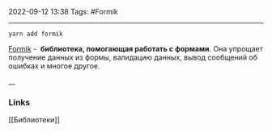 2022-09-12 13:38
Tags: #Formik

---
`yarn add formik`

[Formik](https://formik.org/docs/overview) -  **библиотека, помогающая работать с формами**. Она упрощает получение данных из формы, валидацию данных, вывод сообщений об ошибках и многое другое.


__
### Links
[[Библиотеки]]